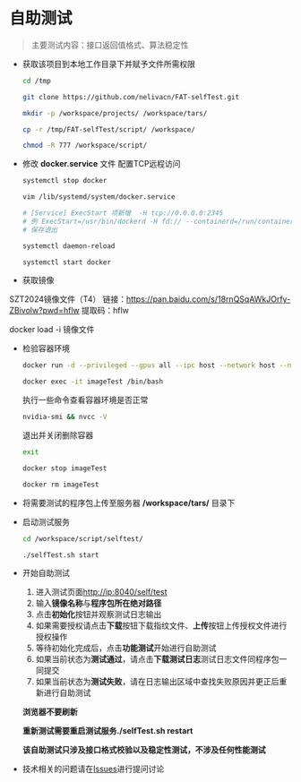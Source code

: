 # 自助测试

> 主要测试内容：接口返回值格式、算法稳定性

* 获取该项目到本地工作目录下并赋予文件所需权限

    ```bash
    cd /tmp
    ```
    ```bash
    git clone https://github.com/nelivacn/FAT-selfTest.git
    ```
    ```bash
    mkdir -p /workspace/projects/ /workspace/tars/
    ```
    ```bash
    cp -r /tmp/FAT-selfTest/script/ /workspace/
    ```
    ```bash
    chmod -R 777 /workspace/script/
    ```

* 修改 **docker.service** 文件 配置TCP远程访问

    ```bash
    systemctl stop docker
    ```
    ```bash
    vim /lib/systemd/system/docker.service
    ```
    ```bash
    # [Service] ExecStart 项新增  -H tcp://0.0.0.0:2345
    # 例 ExecStart=/usr/bin/dockerd -H fd:// --containerd=/run/containerd/containerd.sock -H tcp://0.0.0.0:2345
    # 保存退出
    ```
    ```bash
    systemctl daemon-reload
    ```
    ```bash
    systemctl start docker
    ```

* 获取镜像

SZT2024镜像文件（T4）
链接：https://pan.baidu.com/s/18rnQSqAWkJOrfy-ZBivolw?pwd=hflw 
提取码：hflw 

docker load -i 镜像文件

* 检验容器环境

    ```bash
    docker run -d --privileged --gpus all --ipc host --network host --name imageTest nelivacn/fat:cuda11.4.3-ubuntu18.04-selftestV2024.1
    ```

    ```bash
    docker exec -it imageTest /bin/bash
    ```

    执行一些命令查看容器环境是否正常
    ```bash
    nvidia-smi && nvcc -V
    ```

    退出并关闭删除容器
    ```bash
    exit
    ```
    
    ```bash
    docker stop imageTest
    ```
    
    ```bash
    docker rm imageTest
    ```

* 将需要测试的程序包上传至服务器 **/workspace/tars/** 目录下

* 启动测试服务

    ```bash
    cd /workspace/script/selftest/
    ```
    ```bash
    ./selfTest.sh start
    ```

* 开始自助测试

    1. 进入测试页面[http://ip:8040/self/test](http://127.0.0.1:8040/self/test)
    2. 输入**镜像名称**与**程序包所在绝对路径**
    3. 点击**初始化**按钮并观察测试日志输出
    4. 如果需要授权请点击**下载**按钮下载指纹文件、**上传**按钮上传授权文件进行授权操作
    5. 等待初始化完成后，点击**功能测试**开始进行自助测试
    6. 如果当前状态为**测试通过**，请点击**下载测试日志**测试日志文件同程序包一同提交
    7. 如果当前状态为**测试失败**，请在日志输出区域中查找失败原因并更正后重新进行自助测试

    **浏览器不要刷新**

    **重新测试需要重启测试服务./selfTest.sh restart**

    **该自助测试只涉及接口格式校验以及稳定性测试，不涉及任何性能测试**

* 技术相关的问题请在[Issues](https://github.com/nelivacn/FAT-selfTest/issues)进行提问讨论
